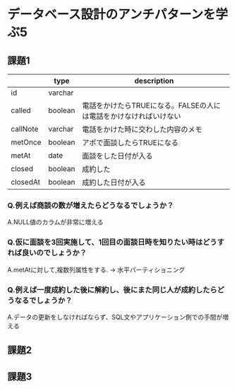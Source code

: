 # データベース設計のアンチパターンを学ぶ5

## 課題1
|       | type    | description   |
|-------|---------|---------------|
| id    | varchar | |
| called | boolean | 電話をかけたらTRUEになる。FALSEの人には電話をかけなければいけない |
| callNote | varchar |電話をかけた時に交わした内容のメモ  |
| metOnce      | boolean | アポで面談したらTRUEになる|
| metAt      | date    |  面談をした日付が入る |
| closed      | boolean       |成約した |
| closedAt      | boolean |成約した日付が入る |

### Q.例えば商談の数が増えたらどうなるでしょうか？
A.NULL値のカラムが非常に増える
### Q.仮に面談を3回実施して、1回目の面談日時を知りたい時はどうすれば良いのでしょうか？
A.metAtに対して,複数列属性をする.
→ 水平パーティショニング
### Q.例えば一度成約した後に解約し、後にまた同じ人が成約したらどうなるでしょうか？ 
A.データの更新をしなければならず、SQL文やアプリケーション側での手間が増える

## 課題2
## 課題3
